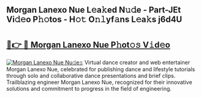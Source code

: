 ## Morgan Lanexo Nue L𝚎a𝚔ed N𝚞𝚍e - Part-JEt Vi𝚍𝚎o P𝚑𝚘tos - H𝚘𝚝 O𝚗𝚕yf𝚊ns L𝚎a𝚔s j6d4U

# <h2><a href="http://kf1cnl.oniu.top/?m=Morgan+Lanexo+Nue">🔗👉 🔴 Morgan Lanexo Nue P𝚑ot𝚘𝚜 V𝚒d𝚎o</a></h2>

[![Morgan Lanexo Nue Nu𝚍e𝚜](https://i.imgur.com/0qMVB7G.gif)](http://kf1cnl.oniu.top/?m=Morgan+Lanexo+Nue)
Virtual dance creator and web entertainer Morgan Lanexo Nue, celebrated for publishing dance and lifestyle tutorials through solo and collaborative dance presentations and brief clips. Trailblazing engineer Morgan Lanexo Nue, recognized for their innovative solutions and commitment to progress in the field of engineering.  
